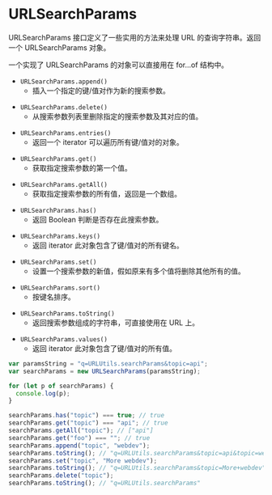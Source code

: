 # URLSearchParams

URLSearchParams 接口定义了一些实用的方法来处理 URL 的查询字符串。返回一个 URLSearchParams 对象。

一个实现了 URLSearchParams 的对象可以直接用在 for...of 结构中。

- `URLSearchParams.append()`
  - 插入一个指定的键/值对作为新的搜索参数。
    >
- `URLSearchParams.delete()`
  - 从搜索参数列表里删除指定的搜索参数及其对应的值。
    >
- `URLSearchParams.entries()`
  - 返回一个 iterator 可以遍历所有键/值对的对象。
    >
- `URLSearchParams.get()`
  - 获取指定搜索参数的第一个值。
    >
- `URLSearchParams.getAll()`
  - 获取指定搜索参数的所有值，返回是一个数组。
    >
- `URLSearchParams.has()`
  - 返回 Boolean 判断是否存在此搜索参数。
    >
- `URLSearchParams.keys()`
  - 返回 iterator 此对象包含了键/值对的所有键名。
    >
- `URLSearchParams.set()`
  - 设置一个搜索参数的新值，假如原来有多个值将删除其他所有的值。
    >
- `URLSearchParams.sort()`
  - 按键名排序。
    >
- `URLSearchParams.toString()`
  - 返回搜索参数组成的字符串，可直接使用在 URL 上。
    >
- `URLSearchParams.values()`
  - 返回 iterator 此对象包含了键/值对的所有值。

```js
var paramsString = "q=URLUtils.searchParams&topic=api";
var searchParams = new URLSearchParams(paramsString);

for (let p of searchParams) {
  console.log(p);
}

searchParams.has("topic") === true; // true
searchParams.get("topic") === "api"; // true
searchParams.getAll("topic"); // ["api"]
searchParams.get("foo") === ""; // true
searchParams.append("topic", "webdev");
searchParams.toString(); // "q=URLUtils.searchParams&topic=api&topic=webdev"
searchParams.set("topic", "More webdev");
searchParams.toString(); // "q=URLUtils.searchParams&topic=More+webdev"
searchParams.delete("topic");
searchParams.toString(); // "q=URLUtils.searchParams"
```
